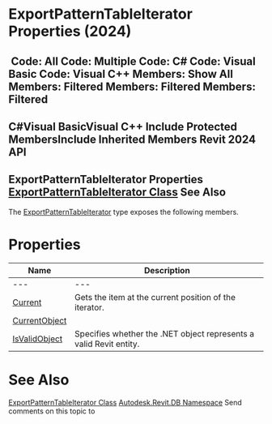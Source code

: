 # ExportPatternTableIterator Properties (2024)

﻿
 Code: All Code: Multiple Code: C# Code: Visual Basic Code: Visual C++  Members: Show All Members: Filtered Members: Filtered Members: Filtered   
---  
C#Visual BasicVisual C++
Include Protected MembersInclude Inherited Members
Revit 2024 API  
---  
ExportPatternTableIterator Properties  
[ExportPatternTableIterator Class](1c08a52a-3648-fa5f-c4d2-d42177608496.md "ExportPatternTableIterator Class") See Also  
---  
The [ExportPatternTableIterator](1c08a52a-3648-fa5f-c4d2-d42177608496.md "ExportPatternTableIterator Class") type exposes the following members.
# Properties
| Name | Description |
| --- | --- |
| --- | --- | --- |
| [Current](86d9d1ba-f873-d678-f5d0-48f37d8d0d76.md "Current Property") | Gets the item at the current position of the iterator. |
| [CurrentObject](08958722-956f-03a9-5750-782c22ffa296.md "CurrentObject Property") |
| [IsValidObject](c9ee4d62-b88b-b263-b396-0c32f7de9019.md "IsValidObject Property") | Specifies whether the .NET object represents a valid Revit entity. |

# See Also
[ExportPatternTableIterator Class](1c08a52a-3648-fa5f-c4d2-d42177608496.md "ExportPatternTableIterator Class")
[Autodesk.Revit.DB Namespace](87546ba7-461b-c646-cbb1-2cb8f5bff8b2.md "Autodesk.Revit.DB Namespace")
Send comments on this topic to 
